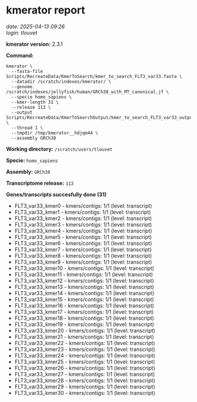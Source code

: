 # kmerator report
*date: 2025-04-13 09:26*  
*login: tlouvet*

**kmerator version:** 2.3.1

**Command:**

```
kmerator \
  --fasta-file Scripts/RecreateData/KmerToSearch/kmer_to_search_FLT3_var33.fasta \
  --datadir /scratch/indexes/kmerator/ \
  --genome /scratch/indexes/jellyfish/human/GRCh38_with_MT_canonical.jf \
  --specie homo_sapiens \
  --kmer-length 31 \
  --release 113 \
  --output Scripts/RecreateData/KmerToSearchOutput/kmer_to_search_FLT3_var33_output \
  --thread 1 \
  --tmpdir /tmp/kmerator__hdjqm44 \
  --assembly GRCh38
```

**Working directory:** `/scratch/users/tlouvet`

**Specie:** `homo_sapiens`

**Assembly:** `GRCh38`

**Transcriptome release:** `113`

**Genes/transcripts succesfully done (31)**

- FLT3_var33_kmer0 - kmers/contigs: 1/1 (level: transcript)
- FLT3_var33_kmer1 - kmers/contigs: 1/1 (level: transcript)
- FLT3_var33_kmer2 - kmers/contigs: 1/1 (level: transcript)
- FLT3_var33_kmer3 - kmers/contigs: 1/1 (level: transcript)
- FLT3_var33_kmer4 - kmers/contigs: 1/1 (level: transcript)
- FLT3_var33_kmer5 - kmers/contigs: 1/1 (level: transcript)
- FLT3_var33_kmer6 - kmers/contigs: 1/1 (level: transcript)
- FLT3_var33_kmer7 - kmers/contigs: 1/1 (level: transcript)
- FLT3_var33_kmer8 - kmers/contigs: 1/1 (level: transcript)
- FLT3_var33_kmer9 - kmers/contigs: 1/1 (level: transcript)
- FLT3_var33_kmer10 - kmers/contigs: 1/1 (level: transcript)
- FLT3_var33_kmer11 - kmers/contigs: 1/1 (level: transcript)
- FLT3_var33_kmer12 - kmers/contigs: 1/1 (level: transcript)
- FLT3_var33_kmer13 - kmers/contigs: 1/1 (level: transcript)
- FLT3_var33_kmer14 - kmers/contigs: 1/1 (level: transcript)
- FLT3_var33_kmer15 - kmers/contigs: 1/1 (level: transcript)
- FLT3_var33_kmer16 - kmers/contigs: 1/1 (level: transcript)
- FLT3_var33_kmer17 - kmers/contigs: 1/1 (level: transcript)
- FLT3_var33_kmer18 - kmers/contigs: 1/1 (level: transcript)
- FLT3_var33_kmer19 - kmers/contigs: 1/1 (level: transcript)
- FLT3_var33_kmer20 - kmers/contigs: 1/1 (level: transcript)
- FLT3_var33_kmer21 - kmers/contigs: 1/1 (level: transcript)
- FLT3_var33_kmer22 - kmers/contigs: 1/1 (level: transcript)
- FLT3_var33_kmer23 - kmers/contigs: 1/1 (level: transcript)
- FLT3_var33_kmer24 - kmers/contigs: 1/1 (level: transcript)
- FLT3_var33_kmer25 - kmers/contigs: 1/1 (level: transcript)
- FLT3_var33_kmer26 - kmers/contigs: 1/1 (level: transcript)
- FLT3_var33_kmer27 - kmers/contigs: 1/1 (level: transcript)
- FLT3_var33_kmer28 - kmers/contigs: 1/1 (level: transcript)
- FLT3_var33_kmer29 - kmers/contigs: 1/1 (level: transcript)
- FLT3_var33_kmer30 - kmers/contigs: 1/1 (level: transcript)
